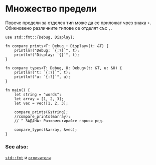 # Множество предели

Повече предели за отделен тип може да се приложат чрез знака `+`.
Обикновено различните типове се отделят със `,`.

```rust,editable
use std::fmt::{Debug, Display};

fn compare_prints<T: Debug + Display>(t: &T) {
    println!("Debug: `{:?}`", t);
    println!("Display: `{}`", t);
}

fn compare_types<T: Debug, U: Debug>(t: &T, u: &U) {
    println!("t: `{:?}`", t);
    println!("u: `{:?}`", u);
}

fn main() {
    let string = "words";
    let array = [1, 2, 3];
    let vec = vec![1, 2, 3];

    compare_prints(&string);
    //compare_prints(&array);
    // ^ ЗАДАЧА: Разкоментирайте горния ред.

    compare_types(&array, &vec);
}
```

### See also:

[`std::fmt`][fmt] и [`отличители`][traits]

[fmt]: ../hello/print.md
[traits]: ../trait.md
